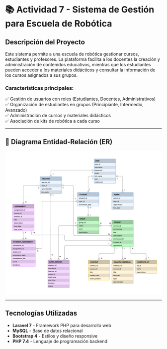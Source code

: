 # 📚 Actividad 7 - Sistema de Gestión para Escuela de Robótica

## Descripción del Proyecto
Este sistema permite a una escuela de robótica gestionar cursos, estudiantes y profesores. La plataforma facilita a los docentes la creación y administración de contenidos educativos, mientras que los estudiantes pueden acceder a los materiales didácticos y consultar la información de los cursos asignados a sus grupos.

### Características principales:
✅ Gestión de usuarios con roles (Estudiantes, Docentes, Administrativos)  
✅ Organización de estudiantes en grupos (Principiante, Intermedio, Avanzado)  
✅ Administración de cursos y materiales didácticos  
✅ Asociación de kits de robótica a cada curso  

---

## 💾 Diagrama Entidad-Relación (ER)

<p align="center">
  <img src="images/Diagrama ER.png" alt="Diagrama ER" width="600">
</p>

---

## Tecnologías Utilizadas
- **Laravel 7** - Framework PHP para desarrollo web  
- **MySQL** - Base de datos relacional  
- **Bootstrap 4** - Estilos y diseño responsive  
- **PHP 7.4** - Lenguaje de programación backend  
